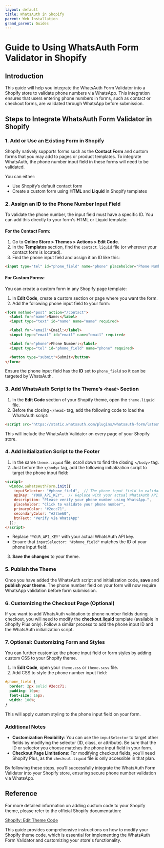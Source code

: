 ```yaml
---
layout: default
title: WhatsAuth in Shopify
parent: Web Installation
grand_parent: Guides
---
```


# Guide to Using WhatsAuth Form Validator in Shopify

## Introduction

This guide will help you integrate the WhatsAuth Form Validator into a Shopify store to validate phone numbers via WhatsApp. This integration ensures that users entering phone numbers in forms, such as contact or checkout forms, are validated through WhatsApp before submission.

## Steps to Integrate WhatsAuth Form Validator in Shopify

### 1. **Add or Use an Existing Form in Shopify**

Shopify natively supports forms such as the **Contact Form** and custom forms that you may add to pages or product templates. To integrate WhatsAuth, the phone number input field in these forms will need to be validated.

You can either:
- Use Shopify’s default contact form
- Create a custom form using **HTML** and **Liquid** in Shopify templates

### 2. **Assign an ID to the Phone Number Input Field**

To validate the phone number, the input field must have a specific ID. You can add this directly to your form's HTML or Liquid template.

#### For the Contact Form:
1. Go to **Online Store > Themes > Actions > Edit Code**.
2. In the **Templates** section, find the `contact.liquid` file (or wherever your contact form is located).
3. Find the phone input field and assign it an ID like this:

```html
<input type="tel" id="phone_field" name="phone" placeholder="Phone Number" required>
```

#### For Custom Forms:
You can create a custom form in any Shopify page template:
1. In **Edit Code**, create a custom section or page where you want the form.
2. Add the following phone input field to your form:

```html
<form method="post" action="/contact">
  <label for="name">Name:</label>
  <input type="text" id="name" name="name" required>

  <label for="email">Email:</label>
  <input type="email" id="email" name="email" required>

  <label for="phone">Phone Number:</label>
  <input type="tel" id="phone_field" name="phone" required>

  <button type="submit">Submit</button>
</form>
```

Ensure the phone input field has the **ID** set to `phone_field` so it can be targeted by WhatsAuth.

### 3. **Add WhatsAuth Script to the Theme’s `<head>` Section**

1. In the **Edit Code** section of your Shopify theme, open the `theme.liquid` file.
2. Before the closing `</head>` tag, add the following code to load the WhatsAuth script:

```html
<script src="https://static.whatsauth.com/plugins/whatsauth-form/latest/validator.js"></script>
```

This will include the WhatsAuth Validator on every page of your Shopify store.

### 4. **Add Initialization Script to the Footer**

1. In the same `theme.liquid` file, scroll down to find the closing `</body>` tag.
2. Just before the `</body>` tag, add the following initialization script to target the phone input field:

```html
<script>
  window.$WhatsAuthForm.init({
    inputSelector: "#phone_field",  // The phone input field to validate
    apiKey: "YOUR_API_KEY",  // Replace with your actual WhatsAuth API key
    description: "Please verify your phone number using WhatsApp.",
    placeholder: "Click to validate your phone number",
    primaryColor: "#2ecc71",
    secondaryColor: "#27ae60",
    btnText: "Verify via WhatsApp"
  });
</script>
```

- Replace `"YOUR_API_KEY"` with your actual WhatsAuth API key.
- Ensure that `inputSelector: "#phone_field"` matches the ID of your phone input field.

3. **Save the changes** to your theme.

### 5. **Publish the Theme**

Once you have added the WhatsAuth script and initialization code, **save** and **publish your theme**. The phone number field on your form will now require WhatsApp validation before form submission.

### 6. **Customizing the Checkout Page (Optional)**

If you want to add WhatsAuth validation to phone number fields during checkout, you will need to modify the **checkout.liquid** template (available in Shopify Plus only). Follow a similar process to add the phone input ID and the WhatsAuth initialization script.

### 7. **Optional: Customizing Form and Styles**

You can further customize the phone input field or form styles by adding custom CSS to your Shopify theme.

1. In **Edit Code**, open your `theme.css` or `theme.scss` file.
2. Add CSS to style the phone number input field:

```css
#phone_field {
  border: 2px solid #2ecc71;
  padding: 10px;
  font-size: 16px;
  width: 100%;
}
```

This will apply custom styling to the phone input field on your form.

### Additional Notes

- **Customization Flexibility**: You can use the `inputSelector` to target other fields by modifying the selector (ID, class, or attribute). Be sure that the ID or selector you choose matches the phone input field in your form.
- **Checkout Page Limitations**: For modifying checkout fields, you'll need Shopify Plus, as the `checkout.liquid` file is only accessible in that plan.

By following these steps, you’ll successfully integrate the WhatsAuth Form Validator into your Shopify store, ensuring secure phone number validation via WhatsApp.


## Reference

For more detailed information on adding custom code to your Shopify theme, please refer to the official Shopify documentation:

[Shopify: Edit Theme Code](https://help.shopify.com/en/manual/online-store/themes/theme-structure/sections-and-settings/add-html)

This guide provides comprehensive instructions on how to modify your Shopify theme code, which is essential for implementing the WhatsAuth Form Validator and customizing your store's functionality.

